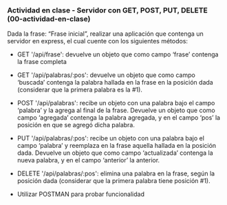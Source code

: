 ### Actividad en clase - Servidor con GET, POST, PUT, DELETE (00-actividad-en-clase)

Dada la frase: “Frase inicial”, realizar una aplicación que contenga un servidor en express, el cual cuente con los siguientes métodos: 

- GET '/api/frase': devuelve un objeto que como campo ‘frase’ contenga la frase completa

- GET '/api/palabras/:pos': devuelve un objeto que como campo ‘buscada’ contenga la palabra hallada en la frase en la posición dada (considerar que la primera palabra es la #1).

- POST '/api/palabras': recibe un objeto con una palabra bajo el campo ‘palabra’ y la agrega al final de la frase. Devuelve un objeto que como campo ‘agregada’ contenga la palabra agregada, y en el campo ‘pos’ la posición en que se agregó dicha palabra.

- PUT '/api/palabras/:pos': recibe un objeto con una palabra bajo el campo ‘palabra’ y reemplaza en la frase aquella hallada en la posición dada. Devuelve un objeto que como campo ‘actualizada’ contenga la nueva palabra, y en el campo ‘anterior’ la anterior.

- DELETE '/api/palabras/:pos': elimina una palabra en la frase, según la posición dada (considerar que la primera palabra tiene posición #1).

- Utilizar POSTMAN para probar funcionalidad